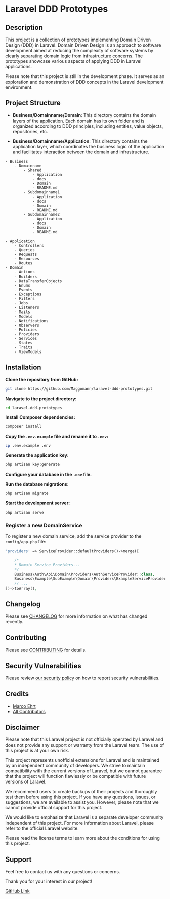 # Laravel DDD Prototypes

## Description

This project is a collection of prototypes implementing Domain Driven Design (DDD) in Laravel. Domain Driven Design is an approach to software development aimed at reducing the complexity of software systems by clearly separating domain logic from infrastructure concerns. The prototypes showcase various aspects of applying DDD in Laravel applications.

Please note that this project is still in the development phase. It serves as an exploration and demonstration of DDD concepts in the Laravel development environment.

## Project Structure

- **Business/Domainname/Domain**: This directory contains the domain layers of the application. Each domain has its own folder and is organized according to DDD principles, including entities, value objects, repositories, etc.

- **Business/Domainname/Application**: This directory contains the application layer, which coordinates the business logic of the application and facilitates interaction between the domain and infrastructure.

```plaintext
- Business
    - Domainname
        - Shared
            - Application
            - docs
            - Domain
            - README.md
        - Subdomainname1
            - Application
            - docs
            - Domain
            - README.md
        - Subdomainname2
            - Application
            - docs
            - Domain
            - README.md

- Application
    - Controllers
    - Queries
    - Requests
    - Resources
    - Routes
- Domain
    - Actions
    - Builders
    - DataTransferObjects
    - Enums
    - Events
    - Exceptions
    - Filters
    - Jobs
    - Listeners
    - Mails
    - Models
    - Notifications
    - Observers
    - Policies
    - Providers
    - Services
    - States
    - Traits
    - ViewModels
```

## Installation

**Clone the repository from GitHub:**

```bash
git clone https://github.com/Maggomann/laravel-ddd-prototypes.git
```

**Navigate to the project directory:**

```bash
cd laravel-ddd-prototypes
```

**Install Composer dependencies:**

```bash
composer install
```

**Copy the `.env.example` file and rename it to `.env`:**

```bash
cp .env.example .env
```

**Generate the application key:**

```bash
php artisan key:generate
```

**Configure your database in the `.env` file.**

**Run the database migrations:**

```bash
php artisan migrate
```

**Start the development server:**

```bash
php artisan serve
```

### Register a new DomainService

To register a new domain service, add the service provider to the `config/app.php` file:

```php
'providers' => ServiceProvider::defaultProviders()->merge([

    /*
    * Domain Service Providers...
    */
    Business\Auth\Api\Domain\Providers\AuthServiceProvider::class,
    Business\Example\SubExample\Domain\Providers\ExampleServiceProvider::class,
    // ...
])->toArray(),
```

## Changelog

Please see [CHANGELOG](CHANGELOG.md) for more information on what has changed recently.

## Contributing

Please see [CONTRIBUTING](.github/CONTRIBUTING.md) for details.

## Security Vulnerabilities

Please review [our security policy](../../security/policy) on how to report security vulnerabilities.

## Credits

- [Marco Ehrt](https://github.com/Maggomann)
- [All Contributors](../../contributors)

## Disclaimer

Please note that this Laravel project is not officially operated by Laravel and does not provide any support or warranty from the Laravel team. The use of this project is at your own risk.

This project represents unofficial extensions for Laravel and is maintained by an independent community of developers. We strive to maintain compatibility with the current versions of Laravel, but we cannot guarantee that the project will function flawlessly or be compatible with future versions of Laravel.

We recommend users to create backups of their projects and thoroughly test them before using this project. If you have any questions, issues, or suggestions, we are available to assist you. However, please note that we cannot provide official support for this project.

We would like to emphasize that Laravel is a separate developer community independent of this project. For more information about Laravel, please refer to the official Laravel website.

Please read the license terms to learn more about the conditions for using this project.

## Support

Feel free to contact us with any questions or concerns.

Thank you for your interest in our project!

[GitHub Link](https://github.com/Maggomann/laravel-ddd-prototypes)
